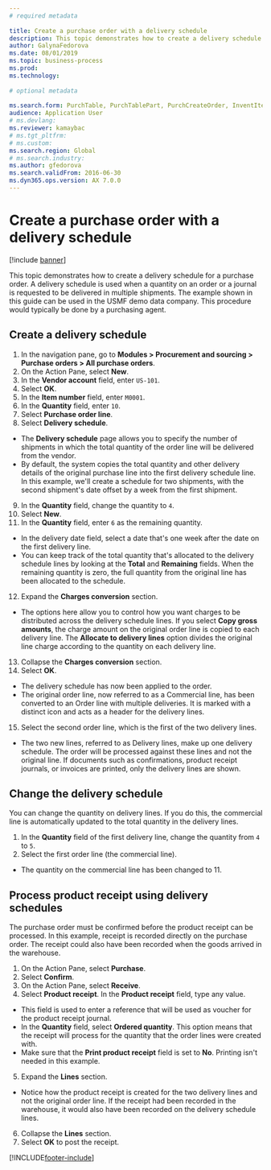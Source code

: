 ```yaml
--- 
# required metadata 
 
title: Create a purchase order with a delivery schedule
description: This topic demonstrates how to create a delivery schedule for a purchase order. 
author: GalynaFedorova
ms.date: 08/01/2019
ms.topic: business-process 
ms.prod:  
ms.technology:  
 
# optional metadata 
 
ms.search.form: PurchTable, PurchTablePart, PurchCreateOrder, InventItemIdLookupPurchase, PurchDeliverySchedule, PurchEditLines   
audience: Application User 
# ms.devlang:  
ms.reviewer: kamaybac
# ms.tgt_pltfrm:  
# ms.custom:  
ms.search.region: Global
# ms.search.industry: 
ms.author: gfedorova
ms.search.validFrom: 2016-06-30 
ms.dyn365.ops.version: AX 7.0.0 
---
```

# Create a purchase order with a delivery schedule

[!include [banner](../../includes/banner.md)]

This topic demonstrates how to create a delivery schedule for a purchase order. A delivery schedule is used when a quantity on an order or a journal is requested to be delivered in multiple shipments. The example shown in this guide can be used in the USMF demo data company. This procedure would typically be done by a purchasing agent.

## Create a delivery schedule
1. In the navigation pane, go to **Modules > Procurement and sourcing > Purchase orders > All purchase orders**.
2. On the Action Pane, select **New**.
3. In the **Vendor account** field, enter `US-101`.
4. Select **OK**.
5. In the **Item number** field, enter `M0001`.
6. In the **Quantity** field, enter `10`.
7. Select **Purchase order line**.
8. Select **Delivery schedule**.
- The **Delivery schedule** page allows you to specify the number of shipments in which the total quantity of the order line will be delivered from the vendor.  
- By default, the system copies the total quantity and other delivery details of the original purchase line into the first delivery schedule line. In this example, we'll create a schedule for two shipments, with the second shipment's date offset by a week from the first shipment.  
9. In the **Quantity** field, change the quantity to `4`.
10. Select **New**.
11. In the **Quantity** field, enter `6` as the remaining quantity.
- In the delivery date field, select a date that's one week after the date on the first delivery line.  
- You can keep track of the total quantity that's allocated to the delivery schedule lines by looking at the **Total** and **Remaining** fields. When the remaining quantity is zero, the full quantity from the original line has been allocated to the schedule.  
12. Expand the **Charges conversion** section.
- The options here allow you to control how you want charges to be distributed across the delivery schedule lines. If you select **Copy gross amounts**, the charge amount on the original order line is copied to each delivery line. The **Allocate to delivery lines** option divides the original line charge according to the quantity on each delivery line.  
13. Collapse the **Charges conversion** section.
14. Select **OK**.
- The delivery schedule has now been applied to the order.  
- The original order line, now referred to as a Commercial line, has been converted to an Order line with multiple deliveries. It is marked with a distinct icon and acts as a header for the delivery lines.  
15. Select the second order line, which is the first of the two delivery lines.
- The two new lines, referred to as Delivery lines, make up one delivery schedule. The order will be processed against these lines and not the original line. If documents such as confirmations, product receipt journals, or invoices are printed, only the delivery lines are shown.  

## Change the delivery schedule
You can change the quantity on delivery lines. If you do this, the commercial line is automatically updated to the total quantity in the delivery lines.  
1. In the **Quantity** field of the first delivery line, change the quantity from `4` to `5`.
2. Select the first order line (the commercial line).  
- The quantity on the commercial line has been changed to 11.  

## Process product receipt using delivery schedules
The purchase order must be confirmed before the product receipt can be processed. In this example, receipt is recorded directly on the purchase order. The receipt could also have been recorded when the goods arrived in the warehouse.  
1. On the Action Pane, select **Purchase**.
2. Select **Confirm**.
3. On the Action Pane, select **Receive**.
4. Select **Product receipt**. In the **Product receipt** field, type any value.
- This field is used to enter a reference that will be used as voucher for the product receipt journal.  
- In the **Quantity** field, select **Ordered quantity**. This option means that the receipt will process for the quantity that the order lines were created with.  
- Make sure that the **Print product receipt** field is set to **No**. Printing isn't needed in this example.  
5. Expand the **Lines** section.
- Notice how the product receipt is created for the two delivery lines and not the original order line. If the receipt had been recorded in the warehouse, it would also have been recorded on the delivery schedule lines.  
6. Collapse the **Lines** section.
7. Select **OK** to post the receipt.



[!INCLUDE[footer-include](../../../includes/footer-banner.md)]